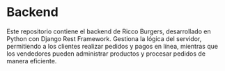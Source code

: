 # Backend
Este repositorio contiene el backend de Ricco Burgers, desarrollado en Python con Django Rest Framework. Gestiona la lógica del servidor, permitiendo a los clientes realizar pedidos y pagos en línea, mientras que los vendedores pueden administrar productos y procesar pedidos de manera eficiente.

